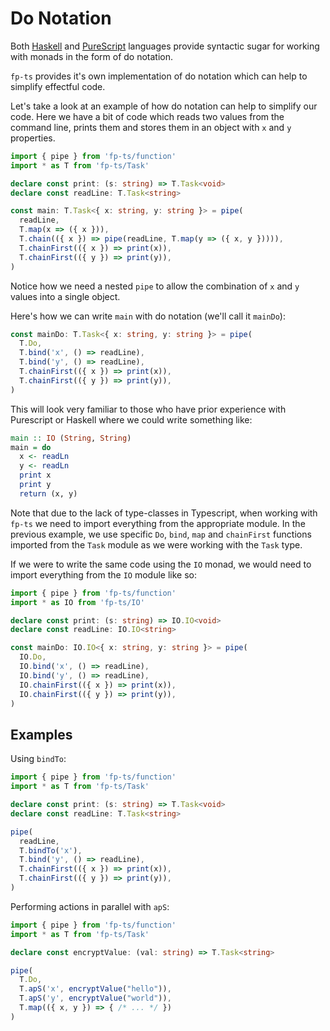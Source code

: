 # Do Notation

Both [Haskell](https://wiki.haskell.org/Monad#do-notation)
and [PureScript](https://github.com/purescript/documentation/blob/master/language/Syntax.md#do-notation)
languages provide syntactic sugar for working with monads in the form of do notation.

`fp-ts` provides it's own implementation of do notation which can help to simplify effectful
code.

Let's take a look at an example of how do notation can help to simplify our code. Here we have
a bit of code which reads two values from the command line, prints them and stores them
in an object with `x` and `y` properties.

```ts
import { pipe } from 'fp-ts/function'
import * as T from 'fp-ts/Task'

declare const print: (s: string) => T.Task<void>
declare const readLine: T.Task<string>

const main: T.Task<{ x: string, y: string }> = pipe(
  readLine,
  T.map(x => ({ x })),
  T.chain(({ x }) => pipe(readLine, T.map(y => ({ x, y })))),
  T.chainFirst(({ x }) => print(x)),
  T.chainFirst(({ y }) => print(y)),
)
```

Notice how we need a nested `pipe` to allow the combination of `x` and `y` values into a single
object.

Here's how we can write `main` with do notation (we'll call it `mainDo`):
```ts
const mainDo: T.Task<{ x: string, y: string }> = pipe(
  T.Do,
  T.bind('x', () => readLine),
  T.bind('y', () => readLine),
  T.chainFirst(({ x }) => print(x)),
  T.chainFirst(({ y }) => print(y)),
)
```

This will look very familiar to those who have prior experience with Purescript or Haskell
where we could write something like:

```haskell
main :: IO (String, String)
main = do
  x <- readLn
  y <- readLn
  print x
  print y
  return (x, y)
```

Note that due to the lack of type-classes in Typescript, when working with `fp-ts` we need to
import everything from the appropriate module. In the previous example, we use specific `Do`,
`bind`, `map` and `chainFirst` functions imported from the `Task` module as we were working
with the `Task` type.

If we were to write the same code using the `IO` monad, we would need to import everything from the `IO`
module like so:

```ts
import { pipe } from 'fp-ts/function'
import * as IO from 'fp-ts/IO'

declare const print: (s: string) => IO.IO<void>
declare const readLine: IO.IO<string>

const mainDo: IO.IO<{ x: string, y: string }> = pipe(
  IO.Do,
  IO.bind('x', () => readLine),
  IO.bind('y', () => readLine),
  IO.chainFirst(({ x }) => print(x)),
  IO.chainFirst(({ y }) => print(y)),
)
```

## Examples

Using `bindTo`:

```ts
import { pipe } from 'fp-ts/function'
import * as T from 'fp-ts/Task'

declare const print: (s: string) => T.Task<void>
declare const readLine: T.Task<string>

pipe(
  readLine,
  T.bindTo('x'),
  T.bind('y', () => readLine),
  T.chainFirst(({ x }) => print(x)),
  T.chainFirst(({ y }) => print(y)),
)
```

Performing actions in parallel with `apS`:

```ts
import { pipe } from 'fp-ts/function'
import * as T from 'fp-ts/Task'

declare const encryptValue: (val: string) => T.Task<string>

pipe(
  T.Do,
  T.apS('x', encryptValue("hello")),
  T.apS('y', encryptValue("world")),
  T.map(({ x, y }) => { /* ... */ })
)
```
